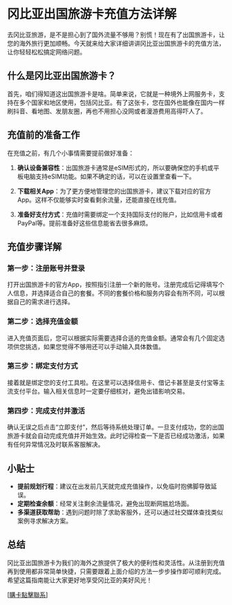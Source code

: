 # 冈比亚出国旅游卡充值方法详解

去冈比亚旅游，是不是担心到了国外流量不够用？别慌！现在有了出国旅游卡，让您的海外旅行更加顺畅。今天就来给大家详细讲讲冈比亚出国旅游卡的充值方法，让你轻轻松松搞定网络问题。

## 什么是冈比亚出国旅游卡？

首先，咱们得知道这出国旅游卡是啥。简单来说，它就是一种境外上网服务卡，支持在多个国家和地区使用，包括冈比亚。有了这张卡，您在国外也能像在国内一样刷抖音、看地图、发朋友圈，再也不用担心没网或者漫游费用高得吓人了。

## 充值前的准备工作

在充值之前，有几个小事情需要提前做好准备：

1. **确认设备兼容性**：出国旅游卡通常是eSIM形式的，所以要确保您的手机或平板电脑支持eSIM功能。如果不确定的话，可以在设置里查看一下。
   
2. **下载相关App**：为了更方便地管理您的出国旅游卡，建议下载对应的官方App。这样不仅能够实时查看剩余流量，还能直接在线充值。

3. **准备好支付方式**：充值时需要绑定一个支持国际支付的账户，比如信用卡或者PayPal等。提前准备好这些信息能省去很多麻烦。

## 充值步骤详解

### 第一步：注册账号并登录

打开出国旅游卡的官方App，按照指引注册一个新的账号。注册完成后记得填写个人信息，并选择适合自己的套餐。不同的套餐价格和服务内容会有所不同，可以根据自己的需求进行选择。

### 第二步：选择充值金额

进入充值页面后，您可以根据实际需要选择合适的充值金额。通常会有几个固定选项供您挑选，如果您觉得不够用还可以手动输入具体数值。

### 第三步：绑定支付方式

接着就是绑定您的支付工具啦。在这里可以选择信用卡、借记卡甚至是支付宝等主流支付平台。输入相关信息时一定要仔细核对，避免出错影响交易。

### 第四步：完成支付并激活

确认无误之后点击“立即支付”，然后等待系统处理订单。一旦支付成功，您的出国旅游卡就会自动完成充值并开始生效。此时记得检查一下是否已经成功激活，如果有任何异常情况及时联系客服解决。

## 小贴士

- **提前规划行程**：建议在出发前几天就完成充值操作，以免临时抱佛脚导致延误。
- **定期检查余额**：经常关注剩余流量情况，避免出现断网尴尬场面。
- **多渠道获取帮助**：遇到问题时除了求助客服外，还可以通过社交媒体查找类似案例寻求解决方案。

## 总结

冈比亚出国旅游卡为我们的海外之旅提供了极大的便利性和灵活性。从注册到充值再到使用都非常简单快捷，只需要跟着上面介绍的方法一步步操作即可顺利完成。希望这篇指南能让大家更好地享受冈比亚的美好风光！

[[購卡點擊聯系](https://t.me/s/esim1088)]